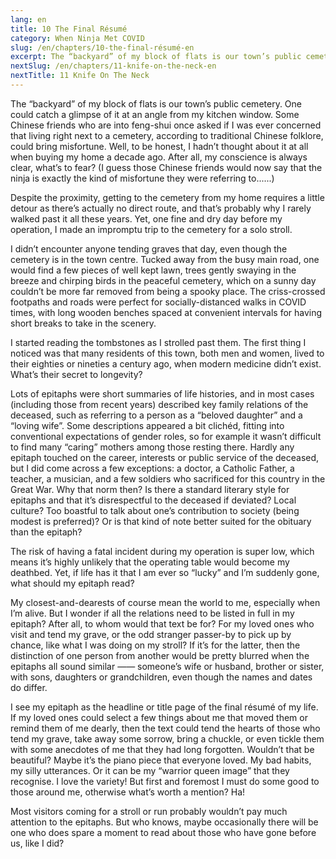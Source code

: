 ```yaml
---
lang: en
title: 10 The Final Résumé
category: When Ninja Met COVID
slug: /en/chapters/10-the-final-résumé-en
excerpt: The “backyard” of my block of flats is our town’s public cemetery. One could catch a glimpse of it at an angle from my kitchen window.
nextSlug: /en/chapters/11-knife-on-the-neck-en
nextTitle: 11 Knife On The Neck
---
```


The “backyard” of my block of flats is our town’s public cemetery. One could catch a glimpse of it at an angle from my kitchen window. Some Chinese friends who are into feng-shui once asked if I was ever concerned that living right next to a cemetery, according to traditional Chinese folklore, could bring misfortune. Well, to be honest, I hadn’t thought about it at all when buying my home a decade ago. After all, my conscience is always clear, what’s to fear?  (I guess those Chinese friends would now say that the ninja is exactly the kind of misfortune they were referring to......)
 
Despite the proximity, getting to the cemetery from my home requires a little detour as there’s actually no direct route, and that’s probably why I rarely walked past it all these years. Yet, one fine and dry day before my operation, I made an impromptu trip to the cemetery for a solo stroll.
 
I didn’t encounter anyone tending graves that day, even though the cemetery is in the town centre. Tucked away from the busy main road, one would find a few pieces of well kept lawn, trees gently swaying in the breeze and chirping birds in the peaceful cemetery, which on a sunny day couldn’t be more far removed from being a spooky place. The criss-crossed footpaths and roads were perfect for socially-distanced walks in COVID times, with long wooden benches spaced at convenient intervals for having short breaks to take in the scenery.
 
I started reading the tombstones as I strolled past them. The first thing I noticed was that many residents of this town, both men and women, lived to their eighties or nineties a century ago, when modern medicine didn’t exist. What’s their secret to longevity?
 
Lots of epitaphs were short summaries of life histories, and in most cases (including those from recent years) described key family relations of the deceased, such as referring to a person as a “beloved daughter” and a “loving wife”. Some descriptions appeared a bit clichéd, fitting into conventional expectations of gender roles, so for example it wasn’t difficult to find many “caring” mothers among those resting there. Hardly any epitaph touched on the career, interests or public service of the deceased, but I did come across a few exceptions: a doctor, a Catholic Father, a teacher, a musician, and a few soldiers who sacrificed for this country in the Great War. Why that norm then? Is there a standard literary style for epitaphs and that it’s disrespectful to the deceased if deviated? Local culture? Too boastful to talk about one’s contribution to society (being modest is preferred)? Or is that kind of note better suited for the obituary than the epitaph?
 
The risk of having a fatal incident during my operation is super low, which means it’s highly unlikely that the operating table would become my deathbed. Yet, if life has it that I am ever so “lucky” and I’m suddenly gone, what should my epitaph read?
 
My closest-and-dearests of course mean the world to me, especially when I’m alive. But I wonder if all the relations need to be listed in full in my epitaph? After all, to whom would that text be for? For my loved ones who visit and tend my grave, or the odd stranger passer-by to pick up by chance, like what I was doing on my stroll? If it’s for the latter, then the distinction of one person from another would be pretty blurred when the epitaphs all sound similar —— someone’s wife or husband, brother or sister, with sons, daughters or grandchildren, even though the names and dates do differ. 
 
I see my epitaph as the headline or title page of the final résumé of my life. If my loved ones could select a few things about me that moved them or remind them of me dearly, then the text could tend the hearts of those who tend my grave, take away some sorrow, bring a chuckle, or even tickle them with some anecdotes of me that they had long forgotten. Wouldn’t that be beautiful?  Maybe it’s the piano piece that everyone loved. My bad habits, my silly utterances. Or it can be my “warrior queen image” that they recognise. I love the variety! But first and foremost I must do some good to those around me, otherwise what’s worth a mention? Ha!
 
Most visitors coming for a stroll or run probably wouldn’t pay much attention to the epitaphs. But who knows, maybe occasionally there will be one who does spare a moment to read about those who have gone before us, like I did?
